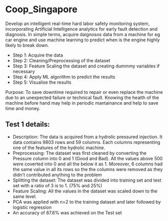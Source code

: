 # Coop_Singapore

Develop an intelligent real-time hard labor safety monitoring system, incorporating Artificial Intelligence analytics for early fault detection and diagnosis. In simple terms, acquire daignosos data from a machine for eg car engine and use machine learning to predict when is the engine highly likely to break down.

- Step 1: Acquire the data
- Step 2: Cleaning/Preprocessing of the dataset
- Step 3: Feature Scaling the dataset and creating dummmy variables if necessary
- Step 4: Apply ML algorithm to predict the results 
- Step 5: Visualise the results

Purpose: To save downtime required to repair or even replace the machine due to an unexpected failure or technical fault. Knowing the health of the machine before hand may help in periodic mantainance and help to save time and money. 

## Test 1 details:
- Description: The data is acquired from a hydrolic pressured injection. It data contains 9803 rows and 59 columns. Each columns representing one of the features of the hydrolic machine.
- Preprocessing: The dataset was first cleaned by converting the Pressure column into 0 and 1 (Good and Bad). All the values above 500 were coverted into 0 and all the below it as 1. Moreover, 6 columns had the same value in all its rows so the the columns were removed as they didn't contributed anything to the problem
- Splitting the dataset: The dataset was divided into training set and test set with a ratio of 3 is to 1. (75% and 25%)
- Feature Scaling: All the values in the dataset was scaled down to the same level.
- PCA was applied with n=2 to the training dataset and later followed by logistic regression
- An accuracy of 87.6% was achieved on the Test set
